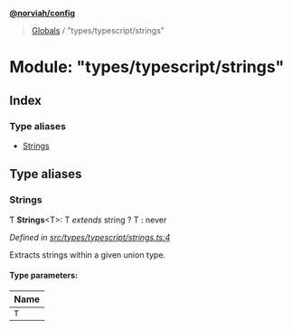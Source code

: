 **[@norviah/config](../README.md)**

> [Globals](../globals.md) / "types/typescript/strings"

# Module: "types/typescript/strings"

## Index

### Type aliases

* [Strings](_types_typescript_strings_.md#strings)

## Type aliases

### Strings

Ƭ  **Strings**\<T>: T *extends* string ? T : never

*Defined in [src/types/typescript/strings.ts:4](https://github.com/Norviah/config/blob/54727f7/src/types/typescript/strings.ts#L4)*

Extracts strings within a given union type.

#### Type parameters:

Name |
------ |
`T` |
